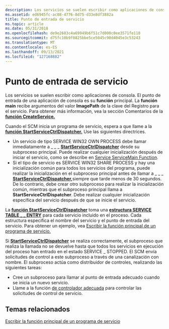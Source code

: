```yaml
---
description: Los servicios se suelen escribir como aplicaciones de consola.
ms.assetid: ed6945fc-ac08-4776-8d75-d33e8df3882a
title: Punto de entrada de servicio
ms.topic: article
ms.date: 05/31/2018
ms.openlocfilehash: de9e2683c4a69949b6f51c7d000c0ee3571fe118
ms.sourcegitcommit: d75fc10b9f0825bbe5ce5045c90d4045e3c53243
ms.translationtype: MT
ms.contentlocale: es-ES
ms.lasthandoff: 09/13/2021
ms.locfileid: "127168882"
---
```

# <a name="service-entry-point"></a>Punto de entrada de servicio

Los servicios se suelen escribir como aplicaciones de consola. El punto de entrada de una aplicación de consola es su **función** principal. La **función main** recibe argumentos del valor **ImagePath** de la clave del Registro para el servicio. Para obtener más información, vea la sección Comentarios de la [**función CreateService.**](/windows/desktop/api/Winsvc/nf-winsvc-createservicea)

Cuando el SCM inicia un programa de servicio, espera a que llame a la [**función StartServiceCtrlDispatcher.**](/windows/desktop/api/Winsvc/nf-winsvc-startservicectrldispatchera) Use las siguientes directrices.

-   Un servicio de tipo SERVICE WIN32 OWN PROCESS debe llamar inmediatamente a \_ \_ \_ [**StartServiceCtrlDispatcher**](/windows/desktop/api/Winsvc/nf-winsvc-startservicectrldispatchera) desde su subproceso principal. Puede realizar cualquier inicialización después de iniciar el servicio, como se describe en [Service ServiceMain Function](service-servicemain-function.md).
-   Si el tipo de servicio es SERVICE WIN32 SHARE PROCESS y hay una inicialización común para todos los servicios del programa, puede realizar la inicialización en el subproceso principal antes de llamar a \_ \_ \_ [**StartServiceCtrlDispatcher,**](/windows/desktop/api/Winsvc/nf-winsvc-startservicectrldispatchera)siempre que tarde menos de 30 segundos. De lo contrario, debe crear otro subproceso para realizar la inicialización común, mientras que el subproceso principal llama a **StartServiceCtrlDispatcher**. Debe realizar cualquier inicialización específica del servicio después de que se inicie el servicio.

La [**función StartServiceCtrlDispatcher**](/windows/desktop/api/Winsvc/nf-winsvc-startservicectrldispatchera) toma una [**estructura SERVICE TABLE \_ \_ ENTRY**](/windows/desktop/api/Winsvc/ns-winsvc-service_table_entrya) para cada servicio incluido en el proceso. Cada estructura especifica el nombre del servicio y el punto de entrada del servicio. Para obtener un ejemplo, vea [Escribir la función principal de un programa de servicio.](writing-a-service-program-s-main-function.md)

Si [**StartServiceCtrlDispatcher**](/windows/desktop/api/Winsvc/nf-winsvc-startservicectrldispatchera) se realiza correctamente, el subproceso que realiza la llamada no se devuelve hasta que todos los servicios en ejecución del proceso han entrado en el estado SERVICE \_ STOPPED. El SCM envía solicitudes de control a este subproceso a través de una canalización con nombre. El subproceso actúa como distribuidor de controles, realizando las siguientes tareas:

-   Cree un subproceso para llamar al punto de entrada adecuado cuando se inicia un nuevo servicio.
-   Llame a la función [de controlador adecuada](service-control-handler-function.md) para controlar las solicitudes de control de servicio.

## <a name="related-topics"></a>Temas relacionados

<dl> <dt>

[Escribir la función principal de un programa de servicio](writing-a-service-program-s-main-function.md)
</dt> </dl>

 

 



